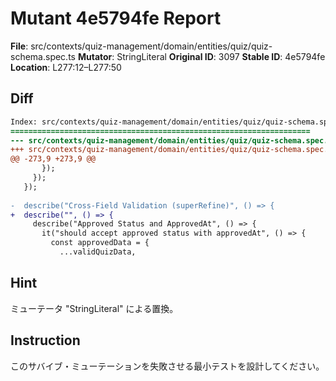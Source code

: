 # Mutant 4e5794fe Report

**File**: src/contexts/quiz-management/domain/entities/quiz/quiz-schema.spec.ts
**Mutator**: StringLiteral
**Original ID**: 3097
**Stable ID**: 4e5794fe
**Location**: L277:12–L277:50

## Diff

```diff
Index: src/contexts/quiz-management/domain/entities/quiz/quiz-schema.spec.ts
===================================================================
--- src/contexts/quiz-management/domain/entities/quiz/quiz-schema.spec.ts	original
+++ src/contexts/quiz-management/domain/entities/quiz/quiz-schema.spec.ts	mutated #3097
@@ -273,9 +273,9 @@
       });
     });
   });
 
-  describe("Cross-Field Validation (superRefine)", () => {
+  describe("", () => {
     describe("Approved Status and ApprovedAt", () => {
       it("should accept approved status with approvedAt", () => {
         const approvedData = {
           ...validQuizData,
```

## Hint

ミューテータ "StringLiteral" による置換。

## Instruction

このサバイブ・ミューテーションを失敗させる最小テストを設計してください。
